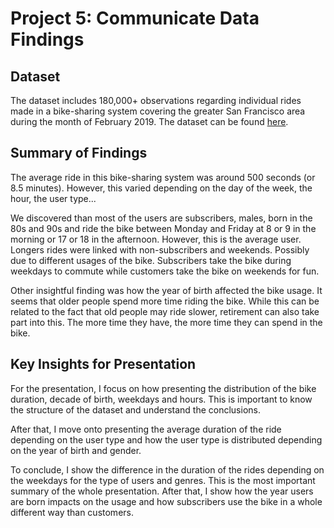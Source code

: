 # Project 5: Communicate Data Findings

## Dataset

The dataset includes 180,000+ observations regarding individual rides made in a bike-sharing system covering the greater San Francisco area during the month of February 2019. The dataset can be found [here](https://video.udacity-data.com/topher/2020/October/5f91cf38_201902-fordgobike-tripdata/201902-fordgobike-tripdata.csv).

## Summary of Findings

The average ride in this bike-sharing system was around 500 seconds (or 8.5 minutes). However, this varied depending on the day of the week, the hour, the user type...

We discovered than most of the users are subscribers, males, born in the 80s and 90s and ride the bike between Monday and Friday at 8 or 9 in the morning or 17 or 18 in the afternoon. However, this is the average user. Longers rides were linked with non-subscribers and weekends. Possibly due to different usages of the bike. Subscribers take the bike during weekdays to commute while customers take the bike on weekends for fun.

Other insightful finding was how the year of birth affected the bike usage. It seems that older people spend more time riding the bike. While this can be related to the fact that old people may ride slower, retirement can also take part into this. The more time they have, the more time they can spend in the bike.

## Key Insights for Presentation

For the presentation, I focus on how presenting the distribution of the bike duration, decade of birth, weekdays and hours. This is important to know the structure of the dataset and understand the conclusions.

After that, I move onto presenting the average duration of the ride depending on the user type and how the user type is distributed depending on the year of birth and gender.

To conclude, I show the difference in the duration of the rides depending on the weekdays for the type of users and genres. This is the most important summary of the whole presentation. After that, I show how the year users are born impacts on the usage and how subscribers use the bike in a whole different way than customers.
